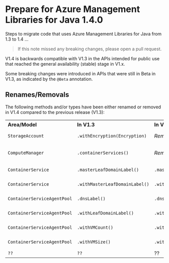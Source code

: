 # Prepare for Azure Management Libraries for Java 1.4.0 #

Steps to migrate code that uses Azure Management Libraries for Java from 1.3 to 1.4 ...

> If this note missed any breaking changes, please open a pull request.


V1.4 is backwards compatible with V1.3 in the APIs intended for public use that reached the general availability (stable) stage in V1.x. 

Some breaking changes were introduced in APIs that were still in Beta in V1.3, as indicated by the `@Beta` annotation.


## Renames/Removals

The following methods and/or types have been either renamed or removed in V1.4 compared to the previous release (V1.3):

<table>
  <tr>
    <th align=left>Area/Model</th>
    <th align=left>In V1.3</th>
    <th align=left>In V1.4</th>
    <th align=left>Remarks</th>
    <th align=left>Ref</th>
  </tr>
  <tr>
    <td><code>StorageAccount</code></td>
    <td><code>.withEncryption(Encryption)</code></td>
    <td><i>Removed</i></td>
    <td>Use <code>withEncryption()</code> instead</td>
    <td><a href="https://github.com/Azure/azure-sdk-for-java/pull/1948">PR #1948</a></td>
  </tr>
  <tr>
    <td><code>ComputeManager</code></td>
    <td><code>.containerServices()</code></td>
    <td><i>Removed</i></td>
    <td>Use <code>ContainerServiceManager.containerServices()</code> instead</td>
    <td><a href="https://github.com/Azure/azure-libraries-for-java/pull/30">PR #30</a></td>
  </tr>
  <tr>
    <td><code>ContainerService</code></td>
    <td><code>.masterLeafDomainLabel()</code></td>
    <td><code>.masterDnsPrefix()</code></td>
    <td></td>
    <td><a href="https://github.com/Azure/azure-libraries-for-java/pull/30">PR #30</a></td>
  </tr>
  <tr>
    <td><code>ContainerService</code></td>
    <td><code>.withMasterLeafDomainLabel()</code></td>
    <td><code>.withMasterDnsPrefix()</code></td>
    <td></td>
    <td><a href="https://github.com/Azure/azure-libraries-for-java/pull/30">PR #30</a></td>
  </tr>
  <tr>
    <td><code>ContainerServiceAgentPool</code></td>
    <td><code>.dnsLabel()</code></td>
    <td><code>.dnsPrefix()</code></td>
    <td></td>
    <td><a href="https://github.com/Azure/azure-libraries-for-java/pull/30">PR #30</a></td>
  </tr>
  <tr>
    <td><code>ContainerServiceAgentPool</code></td>
    <td><code>.withLeafDomainLabel()</code></td>
    <td><code>.withDnsPrefix()</code></td>
    <td></td>
    <td><a href="https://github.com/Azure/azure-libraries-for-java/pull/30">PR #30</a></td>
  </tr>
  <tr>
    <td><code>ContainerServiceAgentPool</code></td>
    <td><code>.withVMCount()</code></td>
    <td><code>.withVirtualMachineCount()</code></td>
    <td></td>
    <td><a href="https://github.com/Azure/azure-libraries-for-java/pull/30">PR #30</a></td>
  </tr>
  <tr>
    <td><code>ContainerServiceAgentPool</code></td>
    <td><code>.withVMSize()</code></td>
    <td><code>.withVirtualMachineSize()</code></td>
    <td></td>
    <td><a href="https://github.com/Azure/azure-libraries-for-java/pull/30">PR #30</a></td>
  </tr>
  <tr>
    <td><code>??</code></td>
    <td><code>??</code></td>
    <td>??</td>
    <td><code>??</code></td>
    <td><a href="??">??</a></td>
  </tr>
</table>
